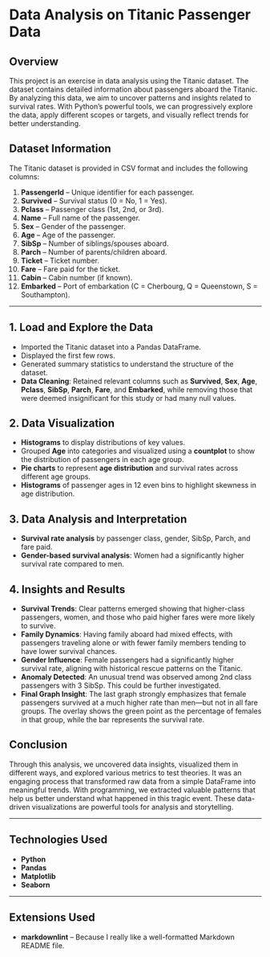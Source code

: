 # Data Analysis on Titanic Passenger Data

## Overview

This project is an exercise in data analysis using the Titanic dataset. The dataset contains detailed information about passengers aboard the Titanic. By analyzing this data, we aim to uncover patterns and insights related to survival rates. With Python’s powerful tools, we can progressively explore the data, apply different scopes or targets, and visually reflect trends for better understanding.

## Dataset Information

The Titanic dataset is provided in CSV format and includes the following columns:

1. **PassengerId** – Unique identifier for each passenger.
2. **Survived** – Survival status (0 = No, 1 = Yes).
3. **Pclass** – Passenger class (1st, 2nd, or 3rd).
4. **Name** – Full name of the passenger.
5. **Sex** – Gender of the passenger.
6. **Age** – Age of the passenger.
7. **SibSp** – Number of siblings/spouses aboard.
8. **Parch** – Number of parents/children aboard.
9. **Ticket** – Ticket number.
10. **Fare** – Fare paid for the ticket.
11. **Cabin** – Cabin number (if known).
12. **Embarked** – Port of embarkation (C = Cherbourg, Q = Queenstown, S = Southampton).

---

## 1. Load and Explore the Data

- Imported the Titanic dataset into a Pandas DataFrame.
- Displayed the first few rows.
- Generated summary statistics to understand the structure of the dataset.
- **Data Cleaning**: Retained relevant columns such as **Survived**, **Sex**, **Age**, **Pclass**, **SibSp**, **Parch**, **Fare**, and **Embarked**, while removing those that were deemed insignificant for this study or had many null values.

## 2. Data Visualization

- **Histograms** to display distributions of key values.
- Grouped **Age** into categories and visualized using a **countplot** to show the distribution of passengers in each age group.
- **Pie charts** to represent **age distribution** and survival rates across different age groups.
- **Histograms** of passenger ages in 12 even bins to highlight skewness in age distribution.

## 3. Data Analysis and Interpretation

- **Survival rate analysis** by passenger class, gender, SibSp, Parch, and fare paid.
- **Gender-based survival analysis**: Women had a significantly higher survival rate compared to men.

## 4. Insights and Results

- **Survival Trends**: Clear patterns emerged showing that higher-class passengers, women, and those who paid higher fares were more likely to survive.
- **Family Dynamics**: Having family aboard had mixed effects, with passengers traveling alone or with fewer family members tending to have lower survival chances.
- **Gender Influence**: Female passengers had a significantly higher survival rate, aligning with historical rescue patterns on the Titanic.
- **Anomaly Detected**: An unusual trend was observed among 2nd class passengers with 3 SibSp. This could be further investigated.
- **Final Graph Insight**: The last graph strongly emphasizes that female passengers survived at a much higher rate than men—but not in all fare groups. The overlay shows the green point as the percentage of females in that group, while the bar represents the survival rate.

## Conclusion

Through this analysis, we uncovered data insights, visualized them in different ways, and explored various metrics to test theories. It was an engaging process that transformed raw data from a simple DataFrame into meaningful trends. With programming, we extracted valuable patterns that help us better understand what happened in this tragic event. These data-driven visualizations are powerful tools for analysis and storytelling.

---

## Technologies Used

- **Python**
- **Pandas**
- **Matplotlib**
- **Seaborn**

---

## Extensions Used

- **markdownlint** – Because I really like a well-formatted Markdown README file.
